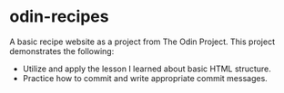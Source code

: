 # odin-recipes
A basic recipe website as a project from The Odin Project.
This project demonstrates the following:
* Utilize and apply the lesson I learned about basic HTML structure.
* Practice how to commit and write appropriate commit messages.